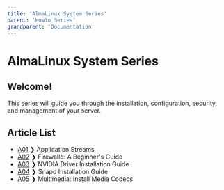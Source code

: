 ```yaml
---
title: 'AlmaLinux System Series'
parent: 'Howto Series'
grandparent: 'Documentation'
---
```


<Breadcrumbs />

# AlmaLinux System Series 

Welcome!
----
This series will guide you through the installation, configuration, security, and management of your server. 

**Article List**
----
- [A01](SystemSeriesA01.md) ❯ Application Streams
- [A02](SystemSeriesA02.md) ❯ Firewalld: A Beginner's Guide
- [A03](SystemSeriesA03.md) ❯ NVIDIA Driver Installation Guide
- [A04](SystemSeriesA04.md) ❯ Snapd Installation Guide
- [A05](SystemSeriesA05.md) ❯ Multimedia: Install Media Codecs

